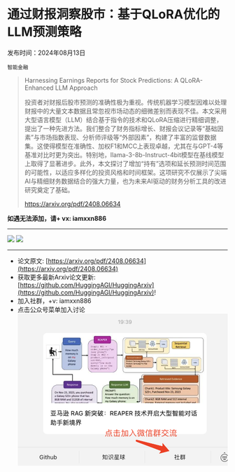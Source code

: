 # 通过财报洞察股市：基于QLoRA优化的LLM预测策略
发布时间：2024年08月13日

`智能金融`
> Harnessing Earnings Reports for Stock Predictions: A QLoRA-Enhanced LLM Approach
>
> 投资者对财报后股市预测的准确性极为重视。传统机器学习模型因难以处理财报中的大量文本数据且常忽视市场动态的细微差别而表现不佳。本文采用大型语言模型（LLM）结合基于指令的技术和QLoRA压缩进行精细调整，提出了一种先进方法。我们整合了财务指标增长、财报会议记录等“基础因素”与市场指数表现、分析师评级等“外部因素”，构建了丰富的监督数据集。这使得模型在准确性、加权F1和MCC上表现卓越，尤其在与GPT-4等基准对比时更为突出。特别地，llama-3-8b-Instruct-4bit模型在基线模型上取得了显著进步。此外，本文探讨了增加“持有”选项和延长预测时间范围的可能性，以适应多样化的投资风格和时间框架。这项研究不仅展示了尖端AI与精细财务数据结合的强大力量，也为未来AI驱动的财务分析工具的改进研究奠定了基础。
>
> https://arxiv.org/pdf/2408.06634

**如遇无法添加，请+ vx: iamxxn886**
<hr />

![](/opt/data/Projects/HuggingArxiv/paper_images/2408.06634/llm_framework.png)
![](/opt/data/Projects/HuggingArxiv/paper_images/2408.06634/x1.png)

<hr />

- 论文原文: [https://arxiv.org/pdf/2408.06634](https://arxiv.org/pdf/2408.06634)
- 获取更多最新Arxiv论文更新: [https://github.com/HuggingAGI/HuggingArxiv](https://github.com/HuggingAGI/HuggingArxiv)!
- 加入社群，+v: iamxxn886
- 点击公众号菜单加入讨论
![](https://raw.githubusercontent.com/HuggingAGI/wx_assets/main/2024/07/31/1722434818326-94339e92-22f1-4472-9d27-fed232f70b5d.jpeg)